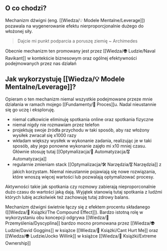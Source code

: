 ## O co chodzi? 
Mechanizm dźwigni (eng. [[Wiedza/💡 Modele Mentalne/Leverage]]) pozawala na wygenerowanie efektu nierproporcjonalnie dużego do włożonej siły. 

> Dajcie mi punkt podparcia a poruszę ziemię ~ Archimedes

Obecnie mechanizm ten promowany jest przez [[Wiedza/👽 Ludzie/Naval Ravikant]] w kontekście biznesowym oraz ogólnej efektywności podejmowanych przez nas działań

## Jak wykorzystuję [[Wiedza/💡 Modele Mentalne/Leverage]]?
Opieram o ten mechanizm niemal wszystkie podejmowane przeze mnie działania w ramach mojego [[Fundamenty/💫 Proces]]u. Nadal nieustannie się go uczę i eksploruję. 

- niemal całkowicie eliminuję spotkania online oraz spotkania fizyczne
- niemal nigdy nie rozmawiam przez telefon
- projektuję swoje źródła przychodu w taki sposób, aby raz włożony wysiłek zwracał się x1000 razy
- wkładam większy wysiłek w wykonanie zadania, realizując je w taki sposób, aby jego ponowne wykonanie zajęło mi x10 mniej czasu. Głównie stosuję tutaj [[Optymalizacja/🤖 Automatyzacja/🎖️ Automatyzacja]]
- regularnie zmieniam stack [[Optymalizacja/🛠️ Narzędzia/🎖️ Narzędzia]] z jakich korzystam. Niemal nieustannie pojawiają się nowe rozwiązania, które wnoszą więcej wartości lub pozwalają optymalizować procesy.

Aktywności takie jak spotkania czy rozmowy zabierają nieproporconalnie dużo czasu do wartości jaką dają. Wyjątek stanowią tutaj spotkania z ludźmi których lubię aczkolwiek też zachowuję tutaj zdrowy balans.

Mechanizm dźwigni świetnie łączy się z efektem procentu składanego ([[Wiedza/📖 Książki/The Compound Effect]]). Bardzo istotną rolę w wykorzystaniu obu koncepcji odgrywa [[Wiedza/🤔 Przemyślenia/Dyscyplina]] bardzo mocno promowana przez [[Wiedza/👽 Ludzie/David Goggins]] w książce [[Wiedza/📖 Książki/Cant Hurt Me]] oraz [[Wiedza/👽 Ludzie/Jocko Willink]] w książce [[Wiedza/📖 Książki/Extreme Ownership]]